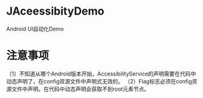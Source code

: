 # JAceessibityDemo
Android UI自动化Demo

# 注意事项
（1）不知道从哪个Android版本开始，AccessibilityService的声明需要在代码中动态声明了，在config资源文件中声明式无效的。
（2）Flag标志必须在config资源文件中声明，在代码中动态声明会获取不到root元素节点。
